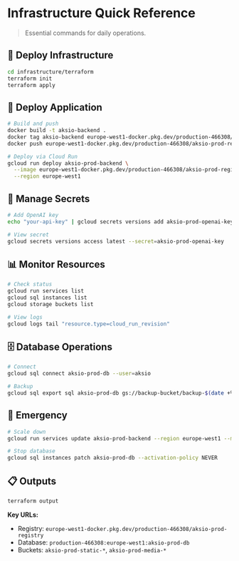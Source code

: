 # Infrastructure Quick Reference

> Essential commands for daily operations.

## 🚀 **Deploy Infrastructure**
```bash
cd infrastructure/terraform
terraform init
terraform apply
```

## 🐳 **Deploy Application**
```bash
# Build and push
docker build -t aksio-backend .
docker tag aksio-backend europe-west1-docker.pkg.dev/production-466308/aksio-prod-registry/aksio-backend:latest
docker push europe-west1-docker.pkg.dev/production-466308/aksio-prod-registry/aksio-backend:latest

# Deploy via Cloud Run
gcloud run deploy aksio-prod-backend \
  --image europe-west1-docker.pkg.dev/production-466308/aksio-prod-registry/aksio-backend:latest \
  --region europe-west1
```

## 🔐 **Manage Secrets**
```bash
# Add OpenAI key
echo "your-api-key" | gcloud secrets versions add aksio-prod-openai-key --data-file=-

# View secret
gcloud secrets versions access latest --secret=aksio-prod-openai-key
```

## 📊 **Monitor Resources**
```bash
# Check status
gcloud run services list
gcloud sql instances list
gcloud storage buckets list

# View logs
gcloud logs tail "resource.type=cloud_run_revision"
```

## 🗄️ **Database Operations**
```bash
# Connect
gcloud sql connect aksio-prod-db --user=aksio

# Backup
gcloud sql export sql aksio-prod-db gs://backup-bucket/backup-$(date +%Y%m%d).sql --database=aksio
```

## 🚨 **Emergency**
```bash
# Scale down
gcloud run services update aksio-prod-backend --region europe-west1 --min-instances 0 --max-instances 1

# Stop database
gcloud sql instances patch aksio-prod-db --activation-policy NEVER
```

## 📋 **Outputs**
```bash
terraform output
```

**Key URLs:**
- Registry: `europe-west1-docker.pkg.dev/production-466308/aksio-prod-registry`
- Database: `production-466308:europe-west1:aksio-prod-db`
- Buckets: `aksio-prod-static-*`, `aksio-prod-media-*`